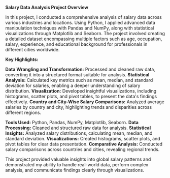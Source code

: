 **Salary Data Analysis Project Overview**

In this project, I conducted a comprehensive analysis of salary data across various industries and locations. Using Python, I applied advanced data manipulation techniques with Pandas and NumPy, along with statistical visualizations through Matplotlib and Seaborn. The project involved creating a detailed dataset encompassing multiple factors such as age, occupation, salary, experience, and educational background for professionals in different cities worldwide.

**Key Highlights:**

**Data Wrangling and Transformation:** Processed and cleaned raw data, converting it into a structured format suitable for analysis.
**Statistical Analysis:** Calculated key metrics such as mean, median, and standard deviation for salaries, enabling a deeper understanding of salary distribution.
**Visualization:** Developed insightful visualizations, including histograms, scatter plots, and pivot tables, to present the data's findings effectively.
**Country and City-Wise Salary Comparisons:** Analyzed average salaries by country and city, highlighting trends and disparities across different regions.


**Tools Used:** Python, Pandas, NumPy, Matplotlib, Seaborn.
**Data Processing:** Cleaned and structured raw data for analysis.
**Statistical Insights:** Analyzed salary distributions, calculating mean, median, and standard deviation.
**Visualizations:** Created histograms, scatter plots, and pivot tables for clear data presentation.
**Comparative Analysis:** Conducted salary comparisons across countries and cities, revealing regional trends.

This project provided valuable insights into global salary patterns and demonstrated my ability to handle real-world data, perform complex analysis, and communicate findings clearly through visualizations.
